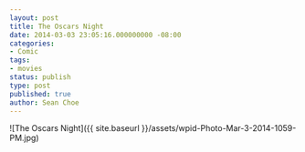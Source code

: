 ```yaml
---
layout: post
title: The Oscars Night
date: 2014-03-03 23:05:16.000000000 -08:00
categories:
- Comic
tags:
- movies
status: publish
type: post
published: true
author: Sean Choe
---
```

![The Oscars Night]({{ site.baseurl }}/assets/wpid-Photo-Mar-3-2014-1059-PM.jpg)

